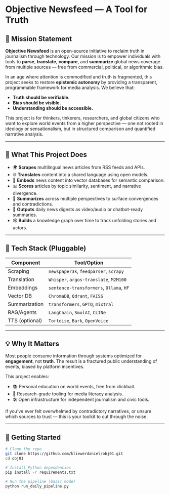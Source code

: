 # Objective Newsfeed — A Tool for Truth

## 🧭 Mission Statement

**Objective Newsfeed** is an open-source initiative to reclaim truth in journalism through technology. Our mission is to empower individuals with tools to **parse**, **translate**, **compare**, and **summarize** global news coverage from multiple sources — free from commercial, political, or algorithmic bias.

In an age where attention is commodified and truth is fragmented, this project seeks to restore **epistemic autonomy** by providing a transparent, programmable framework for media analysis. We believe that:
- **Truth should be verifiable.**
- **Bias should be visible.**
- **Understanding should be accessible.**

This project is for thinkers, tinkerers, researchers, and global citizens who want to explore world events from a higher perspective — one not rooted in ideology or sensationalism, but in structured comparison and quantified narrative analysis.

---

## 🧱 What This Project Does

- 🌍 **Scrapes** multilingual news articles from RSS feeds and APIs.
- 🌐 **Translates** content into a shared language using open models.
- 🧠 **Embeds** news content into vector databases for semantic comparison.
- 📊 **Scores** articles by topic similarity, sentiment, and narrative divergence.
- 🧾 **Summarizes** across multiple perspectives to surface convergences and contradictions.
- 🎥 **Outputs** daily news digests as video/audio or chatbot-ready summaries.
- 🕸️ **Builds** a knowledge graph over time to track unfolding stories and actors.

---

## 🔧 Tech Stack (Pluggable)

| Component         | Tool/Option                            |
|------------------|-----------------------------------------|
| Scraping         | `newspaper3k`, `feedparser`, `scrapy`   |
| Translation      | `Whisper`, `argos-translate`, `M2M100` |
| Embeddings       | `sentence-transformers`, `Ollama`, `HF` |
| Vector DB        | `ChromaDB`, `Qdrant`, `FAISS`           |
| Summarization    | `transformers`, `GPTQ`, `mixtral`       |
| RAG/Agents       | `LangChain`, `SmolAI`, `CLINe`          |
| TTS (optional)   | `Tortoise`, `Bark`, `OpenVoice`         |

---

## 💡 Why It Matters

Most people consume information through systems optimized for **engagement**, not **truth**. The result is a fractured public understanding of events, biased by platform incentives.

This project enables:
- 📚 Personal education on world events, free from clickbait.
- 🧪 Research-grade tooling for media literacy analysis.
- 🛠️ Open infrastructure for independent journalism and civic tools.

If you’ve ever felt overwhelmed by contradictory narratives, or unsure which sources to trust — this is your toolkit to cut through the noise.

---

## 🚀 Getting Started

```bash
# Clone the repo
git clone https://github.com/kliewerdaniel/obj01.git
cd obj01

# Install Python dependencies
pip install -r requirements.txt

# Run the pipeline (basic mode)
python run_daily_pipeline.py